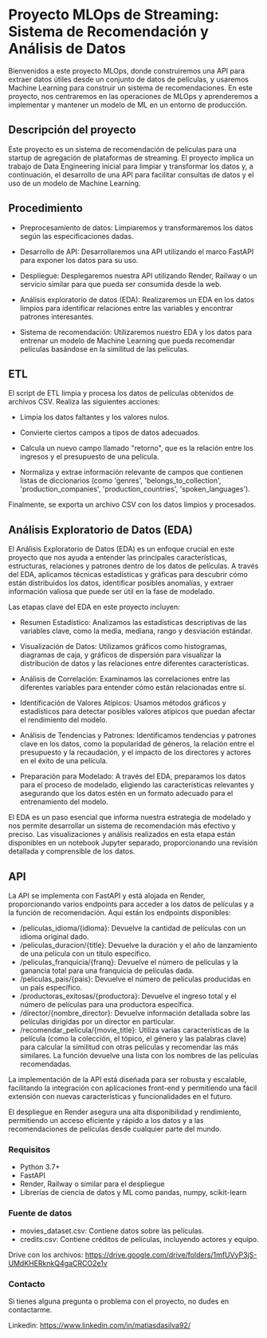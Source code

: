 # Proyecto MLOps de Streaming: Sistema de Recomendación y Análisis de Datos

Bienvenidos a este proyecto MLOps, donde construiremos una API para extraer datos útiles desde un conjunto de datos de películas, y usaremos Machine Learning para construir un sistema de recomendaciones. En este proyecto, nos centraremos en las operaciones de MLOps y aprenderemos a implementar y mantener un modelo de ML en un entorno de producción.

## Descripción del proyecto

Este proyecto es un sistema de recomendación de películas para una startup de agregación de plataformas de streaming. El proyecto implica un trabajo de Data Engineering inicial para limpiar y transformar los datos y, a continuación, el desarrollo de una API para facilitar consultas de datos y el uso de un modelo de Machine Learning.

## Procedimiento

- Preprocesamiento de datos: Limpiaremos y transformaremos los datos según las especificaciones dadas.

- Desarrollo de API: Desarrollaremos una API utilizando el marco FastAPI para exponer los datos para su uso.

- Despliegue: Desplegaremos nuestra API utilizando Render, Railway o un servicio similar para que pueda ser consumida desde la web.

- Análisis exploratorio de datos (EDA): Realizaremos un EDA en los datos limpios para identificar relaciones entre las variables y encontrar patrones interesantes.

- Sistema de recomendación: Utilizaremos nuestro EDA y los datos para entrenar un modelo de Machine Learning que pueda recomendar películas basándose en la similitud de las películas.

## ETL

El script de ETL limpia y procesa los datos de películas obtenidos de archivos CSV. Realiza las siguientes acciones:

- Limpia los datos faltantes y los valores nulos.

- Convierte ciertos campos a tipos de datos adecuados.

- Calcula un nuevo campo llamado "retorno", que es la relación entre los ingresos y el presupuesto de una película.

- Normaliza y extrae información relevante de campos que contienen listas de diccionarios (como 'genres', 'belongs_to_collection', 'production_companies', 'production_countries', 'spoken_languages').

Finalmente, se exporta un archivo CSV con los datos limpios y procesados.

## Análisis Exploratorio de Datos (EDA)

El Análisis Exploratorio de Datos (EDA) es un enfoque crucial en este proyecto que nos ayuda a entender las principales características, estructuras, relaciones y patrones dentro de los datos de películas. A través del EDA, aplicamos técnicas estadísticas y gráficas para descubrir cómo están distribuidos los datos, identificar posibles anomalías, y extraer información valiosa que puede ser útil en la fase de modelado.

Las etapas clave del EDA en este proyecto incluyen:

- Resumen Estadístico: Analizamos las estadísticas descriptivas de las variables clave, como la media, mediana, rango y desviación estándar.

- Visualización de Datos: Utilizamos gráficos como histogramas, diagramas de caja, y gráficos de dispersión para visualizar la distribución de datos y las relaciones entre diferentes características.

- Análisis de Correlación: Examinamos las correlaciones entre las diferentes variables para entender cómo están relacionadas entre sí.

- Identificación de Valores Atípicos: Usamos métodos gráficos y estadísticos para detectar posibles valores atípicos que puedan afectar el rendimiento del modelo.

- Análisis de Tendencias y Patrones: Identificamos tendencias y patrones clave en los datos, como la popularidad de géneros, la relación entre el presupuesto y la recaudación, y el impacto de los directores y actores en el éxito de una película.

- Preparación para Modelado: A través del EDA, preparamos los datos para el proceso de modelado, eligiendo las características relevantes y asegurando que los datos estén en un formato adecuado para el entrenamiento del modelo.

El EDA es un paso esencial que informa nuestra estrategia de modelado y nos permite desarrollar un sistema de recomendación más efectivo y preciso. Las visualizaciones y análisis realizados en esta etapa están disponibles en un notebook Jupyter separado, proporcionando una revisión detallada y comprensible de los datos.

## API

La API se implementa con FastAPI y está alojada en Render, proporcionando varios endpoints para acceder a los datos de películas y a la función de recomendación. Aquí están los endpoints disponibles:

- /peliculas_idioma/{idioma}: Devuelve la cantidad de películas con un idioma original dado.
- /peliculas_duracion/{title}: Devuelve la duración y el año de lanzamiento de una película con un título específico.
- /peliculas_franquicia/{franq}: Devuelve el número de películas y la ganancia total para una franquicia de películas dada.
- /peliculas_pais/{pais}: Devuelve el número de películas producidas en un país específico.
- /productoras_exitosas/{productora}: Devuelve el ingreso total y el número de películas para una productora específica.
- /director/{nombre_director}: Devuelve información detallada sobre las películas dirigidas por un director en particular.
- /recomendar_pelicula/{movie_title}: Utiliza varias características de la película (como la colección, el tópico, el género y las palabras clave) para calcular la similitud con otras películas y recomendar las más similares. La función devuelve una lista con los nombres de las películas recomendadas.
  
La implementación de la API está diseñada para ser robusta y escalable, facilitando la integración con aplicaciones front-end y permitiendo una fácil extensión con nuevas características y funcionalidades en el futuro.

El despliegue en Render asegura una alta disponibilidad y rendimiento, permitiendo un acceso eficiente y rápido a los datos y a las recomendaciones de películas desde cualquier parte del mundo.

### Requisitos

- Python 3.7+
- FastAPI
- Render, Railway o similar para el despliegue
- Librerías de ciencia de datos y ML como pandas, numpy, scikit-learn

### Fuente de datos

- movies_dataset.csv: Contiene datos sobre las películas.
- credits.csv: Contiene créditos de películas, incluyendo actores y equipo.

Drive con los archivos: https://drive.google.com/drive/folders/1mfUVyP3jS-UMdKHERknkQ4gaCRCO2e1v

### Contacto

Si tienes alguna pregunta o problema con el proyecto, no dudes en contactarme.

Linkedin: https://www.linkedin.com/in/matiasdasilva92/
